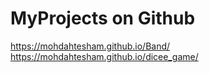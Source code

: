# MyProjects on Github

https://mohdahtesham.github.io/Band/
https://mohdahtesham.github.io/dicee_game/
